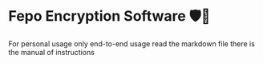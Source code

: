 # Fepo Encryption Software 🛡️🔐
For personal usage only end-to-end usage 
read the markdown file there is the manual of instructions 


